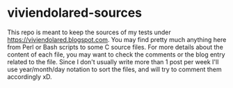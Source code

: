 # viviendolared-sources

This repo is meant to keep the sources of my tests under https://viviendolared.blogspot.com. You may find pretty much anything here from Perl or Bash scripts to some C source files. For more details about the content of each file, you may want to check the comments or the blog entry related to the file. Since I don't usually write more than 1 post per week I'll use year/month/day notation to sort the files, and will try to comment them accordingly xD.


